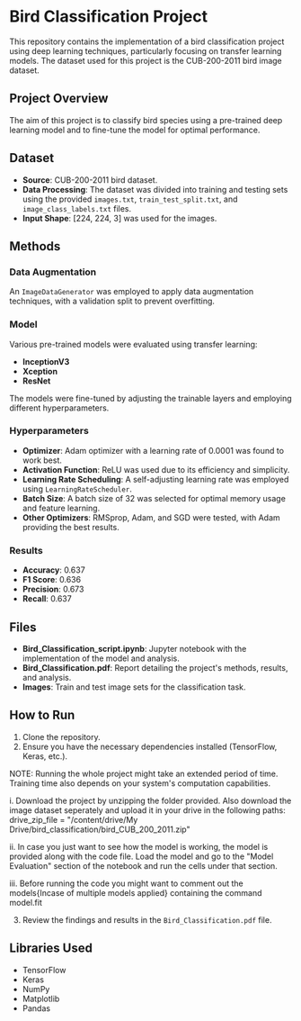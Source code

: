 
# Bird Classification Project

This repository contains the implementation of a bird classification project using deep learning techniques, particularly focusing on transfer learning models. The dataset used for this project is the CUB-200-2011 bird image dataset.

## Project Overview
The aim of this project is to classify bird species using a pre-trained deep learning model and to fine-tune the model for optimal performance.

## Dataset
- **Source**: CUB-200-2011 bird dataset.
- **Data Processing**: The dataset was divided into training and testing sets using the provided `images.txt`, `train_test_split.txt`, and `image_class_labels.txt` files.
- **Input Shape**: [224, 224, 3] was used for the images.

## Methods
### Data Augmentation
An `ImageDataGenerator` was employed to apply data augmentation techniques, with a validation split to prevent overfitting.

### Model
Various pre-trained models were evaluated using transfer learning:
- **InceptionV3**
- **Xception**
- **ResNet**

The models were fine-tuned by adjusting the trainable layers and employing different hyperparameters.

### Hyperparameters
- **Optimizer**: Adam optimizer with a learning rate of 0.0001 was found to work best.
- **Activation Function**: ReLU was used due to its efficiency and simplicity.
- **Learning Rate Scheduling**: A self-adjusting learning rate was employed using `LearningRateScheduler`.
- **Batch Size**: A batch size of 32 was selected for optimal memory usage and feature learning.
- **Other Optimizers**: RMSprop, Adam, and SGD were tested, with Adam providing the best results.

### Results
- **Accuracy**: 0.637
- **F1 Score**: 0.636
- **Precision**: 0.673
- **Recall**: 0.637

## Files
- **Bird_Classification_script.ipynb**: Jupyter notebook with the implementation of the model and analysis.
- **Bird_Classification.pdf**: Report detailing the project's methods, results, and analysis.
- **Images**: Train and test image sets for the classification task.

## How to Run
1. Clone the repository.
2. Ensure you have the necessary dependencies installed (TensorFlow, Keras, etc.).

NOTE: Running the whole project might take an extended period of time. Training time also depends on your system's computation capabilities.

i.  Download the project by unzipping the folder provided. Also download the image dataset seperately and upload it in your drive in the following paths:
	drive_zip_file = "/content/drive/My Drive/bird_classification/bird_CUB_200_2011.zip"

ii. In case you just want to see how the model is working, the model is provided along with the code file. Load the model and go to the "Model Evaluation" section of the notebook and run the cells under that section.

iii. Before running the code you might want to comment out the models{Incase of multiple models applied} containing the command model.fit


3. Review the findings and results in the `Bird_Classification.pdf` file.

## Libraries Used
- TensorFlow
- Keras
- NumPy
- Matplotlib
- Pandas
